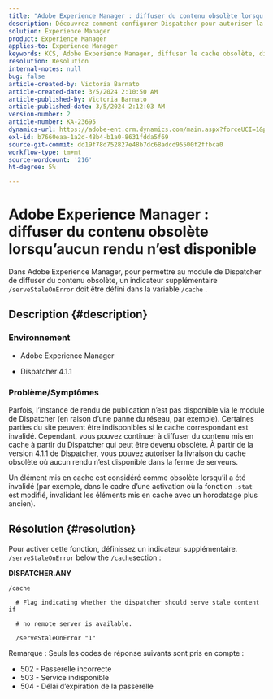 ```yaml
---
title: "Adobe Experience Manager : diffuser du contenu obsolète lorsqu’aucun rendu n’est disponible"
description: Découvrez comment configurer Dispatcher pour autoriser la diffusion du cache obsolète lorsqu’aucun rendu n’est disponible dans Adobe Experience Manager.
solution: Experience Manager
product: Experience Manager
applies-to: Experience Manager
keywords: KCS, Adobe Experience Manager, diffuser le cache obsolète, diffuser du contenu obsolète, dépannage, dépannage, dispatcher, AEM
resolution: Resolution
internal-notes: null
bug: false
article-created-by: Victoria Barnato
article-created-date: 3/5/2024 2:10:50 AM
article-published-by: Victoria Barnato
article-published-date: 3/5/2024 2:12:03 AM
version-number: 2
article-number: KA-23695
dynamics-url: https://adobe-ent.crm.dynamics.com/main.aspx?forceUCI=1&pagetype=entityrecord&etn=knowledgearticle&id=8adb4f94-95da-ee11-904c-000d3a3110f0
exl-id: b7660eaa-1a2d-48b4-b1a0-8631fdda5f69
source-git-commit: dd19f78d752827e48b7dc68adcd95500f2ffbca0
workflow-type: tm+mt
source-wordcount: '216'
ht-degree: 5%

---
```


# Adobe Experience Manager : diffuser du contenu obsolète lorsqu’aucun rendu n’est disponible


Dans Adobe Experience Manager, pour permettre au module de Dispatcher de diffuser du contenu obsolète, un indicateur supplémentaire `/serveStaleOnError` doit être défini dans la variable `/cache` .

## Description {#description}


### <b>Environnement</b>

- Adobe Experience Manager


- Dispatcher 4.1.1


### <b>Problème/Symptômes</b>

Parfois, l’instance de rendu de publication n’est pas disponible via le module de Dispatcher (en raison d’une panne du réseau, par exemple). Certaines parties du site peuvent être indisponibles si le cache correspondant est invalidé. Cependant, vous pouvez continuer à diffuser du contenu mis en cache à partir du Dispatcher qui peut être devenu obsolète. À partir de la version 4.1.1 de Dispatcher, vous pouvez autoriser la livraison du cache obsolète où aucun rendu n’est disponible dans la ferme de serveurs.

Un élément mis en cache est considéré comme obsolète lorsqu’il a été invalidé (par exemple, dans le cadre d’une activation où la fonction `.stat` est modifié, invalidant les éléments mis en cache avec un horodatage plus ancien).


## Résolution {#resolution}


Pour activer cette fonction, définissez un indicateur supplémentaire. `/serveStaleOnError` below the `/cache`section :

<b>DISPATCHER.ANY</b>


```
/cache

  # Flag indicating whether the dispatcher should serve stale content if

  # no remote server is available.

  /serveStaleOnError "1"
```




Remarque : Seuls les codes de réponse suivants sont pris en compte :

- 502 - Passerelle incorrecte
- 503 - Service indisponible
- 504 - Délai d’expiration de la passerelle
